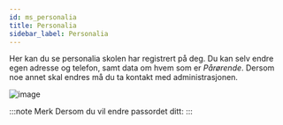 ```yaml
---
id: ms_personalia
title: Personalia
sidebar_label: Personalia
---
```


Her kan du se personalia skolen har registrert på deg. Du kan selv endre egen adresse og telefon, samt data om hvem som er _Pårørende_. Dersom noe annet skal endres må du ta kontakt med administrasjonen.


![image](https://github.com/user-attachments/assets/07c93a59-320e-4ae6-8510-5831e2cdbc09)


:::note Merk
Dersom du vil endre passordet ditt:
:::
